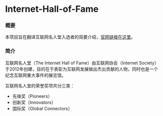 # Internet-Hall-of-Fame
### 概要 ###
本项目旨在翻译互联网名人堂入选者的简要介绍，[官网链接在这里](https://www.internethalloffame.org/inductees)。

### 简介 ###
互联网名人堂（The Internet Hall of Fame）由互联网协会（Internet Society）于2012年创建，目的在于表彰为互联网发展做出杰出贡献的人物，同时也是一个纪念互联网重大事件的展览馆。

互联网名人堂的荣誉奖项共分三类：
* 先锋奖（Pioneers）
* 创新奖（Innovators）
* 国际奖（Global Connectors）
